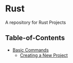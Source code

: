 # Rust
A repository for Rust Projects

## Table-of-Contents
- [Basic Commands](docs/rust-notes.md#basic-commands)
    - [Creating a New Project](docs/rust-notes.md#creating-a-new-project)